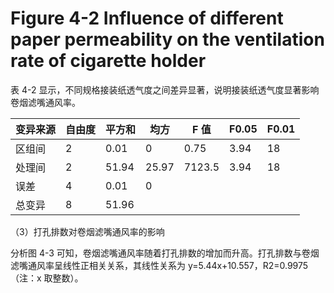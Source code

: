 # Figure 4-2 Influence of different paper permeability on the ventilation rate of cigarette holder

表 4-2 显示，不同规格接装纸透气度之间差异显著，说明接装纸透气度显著影响卷烟滤嘴通风率。

|变异来源|自由度|平方和|均方|F 值|F0.05|F0.01|
|---|---|---|---|---|---|---|
|区组间|2|0.01|0|0.75|3.94|18|
|处理间|2|51.94|25.97|7123.5|3.94|18|
|误差|4|0.01|0| | | |
|总变异|8|51.96| | | | |

（3）打孔排数对卷烟滤嘴通风率的影响

分析图 4-3 可知，卷烟滤嘴通风率随着打孔排数的增加而升高。打孔排数与卷烟滤嘴通风率呈线性正相关关系，其线性关系为 y=5.44x+10.557，R2=0.9975（注：x 取整数）。